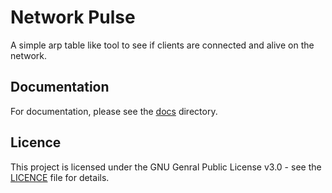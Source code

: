 # Network Pulse

A simple arp table like tool to see if clients are connected and alive on the network.

## Documentation

For documentation, please see the [docs](doc/index.md) directory.

## Licence

This project is licensed under the GNU Genral Public License v3.0 - see the [LICENCE](LICENCE) file for details.